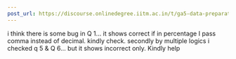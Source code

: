 ```yaml
---
post_url: https://discourse.onlinedegree.iitm.ac.in/t/ga5-data-preparation-discussion-thread-tds-jan-2025/166576/39
---
```

i think there is some bug in Q 1… it shows correct if in percentage I pass comma instead of decimal. kindly check. secondly by multiple logics i checked q 5 & Q 6… but it shows incorrect only. Kindly help